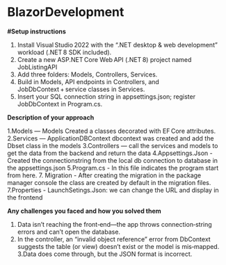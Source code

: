 # BlazorDevelopment

**#Setup instructions**
1. Install Visual Studio 2022 with the “.NET desktop & web development” workload (.NET 8 SDK included).
2. Create a new ASP.NET Core Web API (.NET 8) project named JobListingAPI 
3. Add three folders: Models, Controllers, Services.
4. Build in Models, API endpoints in Controllers, and JobDbContext + service classes in Services.
5. Insert your SQL connection string in appsettings.json; register JobDbContext in Program.cs.
   
**Description of your approach**

1.Models — Models Created a classes decorated with EF Core attributes.
2.Services — ApplicationDBContext dbcontext was created and add the Dbset class in the models
3.Controllers — call the services and models to get the data from the backend and return the data
4.Appsettings.Json - Created the connectionstring from the local db connection to database in the appsettings.json
5.Program.cs - In this file indicates the program start from here.
7. Migration - After creating the migration in the package manager console the class are created by default in the migration files.
7.Properties - LaunchSetings.Json:  we can change the URL and display in the frontend

**Any challenges you faced and how you solved them**

1. Data isn’t reaching the front‑end—the app throws connection‑string errors and can’t open the database.
2. In the controller, an “invalid object reference” error from DbContext suggests the table (or view) doesn’t exist or the model is mis‑mapped.
3.Data does come through, but the JSON format is incorrect.

